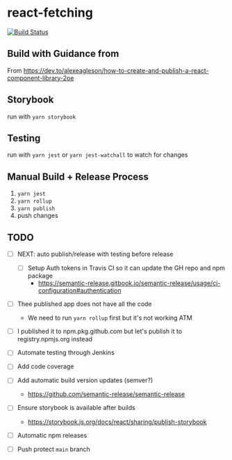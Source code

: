 # react-fetching

[![Build Status](https://app.travis-ci.com/srianbury/react-fetching.svg?branch=main)](https://app.travis-ci.com/srianbury/react-fetching)

## Build with Guidance from

From https://dev.to/alexeagleson/how-to-create-and-publish-a-react-component-library-2oe

## Storybook

run with `yarn storybook`

## Testing

run with `yarn jest` or `yarn jest-watchall` to watch for changes

## Manual Build + Release Process

1. `yarn jest`
2. `yarn rollup`
3. `yarn publish`
4. push changes

## TODO

- [ ] NEXT: auto publish/release with testing before release

  - [ ] Setup Auth tokens in Travis CI so it can update the GH repo and npm package
    - https://semantic-release.gitbook.io/semantic-release/usage/ci-configuration#authentication

- [ ] Thee published app does not have all the code
  - We need to run `yarn rollup` first but it's not working ATM
- [ ] I published it to npm.pkg.github.com but let's publish it to registry.npmjs.org instead
- [ ] Automate testing through Jenkins
- [ ] Add code coverage
- [ ] Add automatic build version updates (semver?)
  - https://github.com/semantic-release/semantic-release
- [ ] Ensure storybook is available after builds
  - https://storybook.js.org/docs/react/sharing/publish-storybook
- [ ] Automatic npm releases
- [ ] Push protect `main` branch
